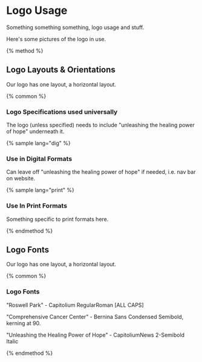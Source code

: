 # Logo Usage

Something something something, logo usage and stuff.

Here's some pictures of the logo in use.

{% method %}

## Logo Layouts & Orientations

Our logo has one layout, a horizontal layout.

{% common %}

### Logo Specifications used universally

The logo (unless specified) needs to include "unleashing the healing power of hope" underneath it.

{% sample lang="dig" %}

### Use in Digital Formats

Can leave off "unleashing the healing power of hope" if needed, i.e. nav bar on website.

{% sample lang="print" %}

### Use In Print Formats

Something specific to print formats here.

{% endmethod %}

## Logo Fonts

Our logo has one layout, a horizontal layout.

{% common %}

### Logo Fonts

"Roswell Park" - Capitolium RegularRoman [ALL CAPS]

"Comprehensive Cancer Center" - Bernina Sans Condensed Semibold, kerning at 90.

"Unleashing the Healing Power of Hope" - CapitoliumNews 2-Semibold Italic

{% endmethod %}



